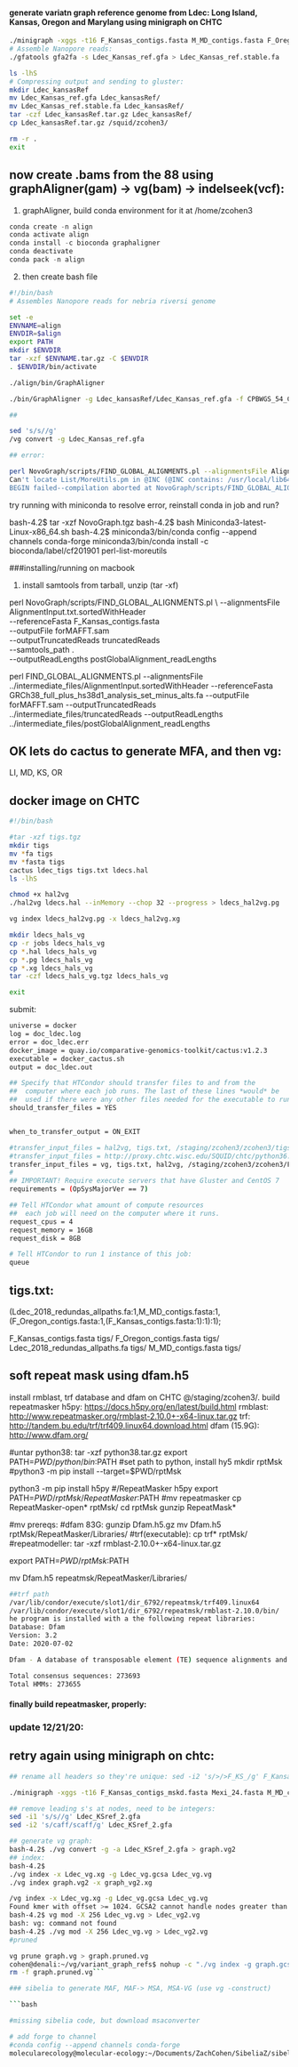 #### generate variatn graph reference genome from Ldec: Long Island, Kansas, Oregon and Marylang using minigraph on CHTC

```bash
./minigraph -xggs -t16 F_Kansas_contigs.fasta M_MD_contigs.fasta F_Oregon_contigs.fasta Ldec_2018_redundas_allpaths.fa > Ldec_Kansas_ref.gfa
# Assemble Nanopore reads:
./gfatools gfa2fa -s Ldec_Kansas_ref.gfa > Ldec_Kansas_ref.stable.fa

ls -lhS
# Compressing output and sending to gluster:
mkdir Ldec_kansasRef
mv Ldec_Kansas_ref.gfa Ldec_kansasRef/
mv Ldec_Kansas_ref.stable.fa Ldec_kansasRef/
tar -czf Ldec_kansasRef.tar.gz Ldec_kansasRef/
cp Ldec_kansasRef.tar.gz /squid/zcohen3/

rm -r .
exit

```

## now create .bams from the 88 using graphAligner(gam) -> vg(bam) -> indelseek(vcf): 

1) graphAligner, build conda environment for it at /home/zcohen3
```python
conda create -n align
conda activate align
conda install -c bioconda graphaligner
conda deactivate
conda pack -n align
```
2) then create bash file
```bash
#!/bin/bash
# Assembles Nanopore reads for nebria riversi genome

set -e
ENVNAME=align
ENVDIR=$align
export PATH
mkdir $ENVDIR
tar -xzf $ENVNAME.tar.gz -C $ENVDIR
. $ENVDIR/bin/activate

./align/bin/GraphAligner 

./bin/GraphAligner -g Ldec_kansasRef/Ldec_Kansas_ref.gfa -f CPBWGS_54_CTGAAGCT-TAATCTTA_L006_R1_001.fastq.gz CPBWGS_54_CTGAAGCT-TAATCTTA_L006_R2_001.fastq.gz -a 54.gam --seeds-minimizer-density 5 --all-alignments -b 1

##

sed 's/s//g'
/vg convert -g Ldec_Kansas_ref.gfa

## error:

perl NovoGraph/scripts/FIND_GLOBAL_ALIGNMENTS.pl --alignmentsFile AlignmentInput.txt.sortedWithHeader --referenceFasta F_Kansas_contigs.fasta --outputFile forMAFFT.sam --outputTruncatedReads truncatedReads --outputReadLenghts postGlobalAlignment_readLengths
Can't locate List/MoreUtils.pm in @INC (@INC contains: /usr/local/lib64/perl5 /usr/local/share/perl5 /usr/lib64/perl5/vendor_perl /usr/share/perl5/vendor_perl /usr/lib64/perl5 /usr/share/perl5 .) at NovoGraph/scripts/FIND_GLOBAL_ALIGNMENTS.pl line 11.
BEGIN failed--compilation aborted at NovoGraph/scripts/FIND_GLOBAL_ALIGNMENTS.pl line 11.
```
  
try running with miniconda to resolve error, reinstall conda in job and run?

bash-4.2$ tar -xzf NovoGraph.tgz 
bash-4.2$ bash Miniconda3-latest-Linux-x86_64.sh 
bash-4.2$ miniconda3/bin/conda config --append channels conda-forge
miniconda3/bin/conda install -c bioconda/label/cf201901 perl-list-moreutils

###installing/running on macbook

1) install samtools from tarball, unzip (tar -xf) 

perl NovoGraph/scripts/FIND_GLOBAL_ALIGNMENTS.pl \ 
                              --alignmentsFile AlignmentInput.txt.sortedWithHeader \
                              --referenceFasta F_Kansas_contigs.fasta \
                              --outputFile forMAFFT.sam \
                              --outputTruncatedReads truncatedReads \
                              --samtools_path . \
                              --outputReadLengths postGlobalAlignment_readLengths

perl FIND_GLOBAL_ALIGNMENTS.pl --alignmentsFile ../intermediate_files/AlignmentInput.sortedWithHeader 
                               --referenceFasta GRCh38_full_plus_hs38d1_analysis_set_minus_alts.fa 
                               --outputFile forMAFFT.sam 
                               --outputTruncatedReads ../intermediate_files/truncatedReads 
                               --outputReadLengths ../intermediate_files/postGlobalAlignment_readLengths


## OK lets do cactus to generate MFA, and then vg:

LI, MD, KS, OR

## docker image on CHTC

```bash
#!/bin/bash

#tar -xzf tigs.tgz
mkdir tigs
mv *fa tigs
mv *fasta tigs
cactus ldec_tigs tigs.txt ldecs.hal
ls -lhS

chmod +x hal2vg
./hal2vg ldecs.hal --inMemory --chop 32 --progress > ldecs_hal2vg.pg

vg index ldecs_hal2vg.pg -x ldecs_hal2vg.xg

mkdir ldecs_hals_vg
cp -r jobs ldecs_hals_vg
cp *.hal ldecs_hals_vg
cp *.pg ldecs_hals_vg
cp *.xg ldecs_hals_vg
tar -czf ldecs_hals_vg.tgz ldecs_hals_vg

exit
```
submit:
```bash
universe = docker
log = doc_ldec.log
error = doc_ldec.err
docker_image = quay.io/comparative-genomics-toolkit/cactus:v1.2.3
executable = docker_cactus.sh
output = doc_ldec.out

## Specify that HTCondor should transfer files to and from the
##  computer where each job runs. The last of these lines *would* be
##  used if there were any other files needed for the executable to run.
should_transfer_files = YES


when_to_transfer_output = ON_EXIT

#transfer_input_files = hal2vg, tigs.txt, /staging/zcohen3/zcohen3/tigs.tgz
#transfer_input_files = http://proxy.chtc.wisc.edu/SQUID/chtc/python36.tar.gz,  Miniconda3-latest-Linux-x86_64.sh, AlignmentInput.txt.sortedWithHeader, sam2fasta.py, vg, mafft, /staging/zcohen3/zcohen3/F_Kansas_contigs.fasta, /staging/zcohen3/MmdForFLI_contigs.fa, /staging/zcohen3/allContigs_unsorted.bam, samtools, NovoGraph.tgz
transfer_input_files = vg, tigs.txt, hal2vg, /staging/zcohen3/zcohen3/F_Kansas_contigs.fasta, /staging/zcohen3/zcohen3/F_Oregon_contigs.fasta, /staging/zcohen3/zcohen3/Ldec_2018_redundas_allpaths.fa, /staging/zcohen3/zcohen3/M_MD_contigs.fasta
#
## IMPORTANT! Require execute servers that have Gluster and CentOS 7
requirements = (OpSysMajorVer == 7)

## Tell HTCondor what amount of compute resources
##  each job will need on the computer where it runs.
request_cpus = 4
request_memory = 16GB
request_disk = 8GB

# Tell HTCondor to run 1 instance of this job:
queue
```
## tigs.txt:
(Ldec_2018_redundas_allpaths.fa:1,M_MD_contigs.fasta:1,(F_Oregon_contigs.fasta:1,(F_Kansas_contigs.fasta:1):1):1);

F_Kansas_contigs.fasta tigs/
F_Oregon_contigs.fasta tigs/
Ldec_2018_redundas_allpaths.fa tigs/
M_MD_contigs.fasta tigs/


## soft repeat mask using dfam.h5
install rmblast, trf database and dfam on CHTC @/staging/zcohen3/. build repeatmasker
h5py: https://docs.h5py.org/en/latest/build.html
rmblast: http://www.repeatmasker.org/rmblast-2.10.0+-x64-linux.tar.gz
trf: http://tandem.bu.edu/trf/trf409.linux64.download.html
dfam (15.9G): http://www.dfam.org/

#untar python38:
tar -xzf python38.tar.gz
export PATH=$PWD/python/bin:$PATH
#set path to python, install hy5
mkdir rptMsk
#python3 -m pip install --target=$PWD/rptMsk

python3 -m pip install h5py
#/RepeatMasker h5py
export PATH=$PWD/rptMsk/RepeatMasker:$PATH
#mv repeatmasker
cp RepeatMasker-open* rptMsk/
cd rptMsk
gunzip RepeatMask*

#mv prereqs:
#dfam 83G:
gunzip Dfam.h5.gz 
mv Dfam.h5 rptMsk/RepeatMasker/Libraries/
#trf(executable): 
cp trf* rptMsk/
#repeatmodeller:
tar -xzf rmblast-2.10.0+-x64-linux.tar.gz 

export PATH=$PWD/rptMsk:$PATH

mv Dfam.h5 repeatmsk/RepeatMasker/Libraries/

```bash
##trf path
/var/lib/condor/execute/slot1/dir_6792/repeatmsk/trf409.linux64
/var/lib/condor/execute/slot1/dir_6792/repeatmsk/rmblast-2.10.0/bin/
he program is installed with a the following repeat libraries:
Database: Dfam
Version: 3.2
Date: 2020-07-02

Dfam - A database of transposable element (TE) sequence alignments and HMMs.

Total consensus sequences: 273693
Total HMMs: 273655
```

#### finally build repeatmasker, properly:

### update 12/21/20:

## retry again using minigraph on chtc:
```bash
## rename all headers so they're unique: sed -i2 's/>/>F_KS_/g' F_Kansas_contigs_msked.fasta (ex)

./minigraph -xggs -t16 F_Kansas_contigs_mskd.fasta Mexi_24.fasta M_MD_contigs_mskd.fasta F_Oregon_contigs_mskd.fasta Ldec_2018_redundas_allpaths_mskd.fasta > Ldec_KSref_2.gfa

## remove leading s's at nodes, need to be integers:
sed -i1 's/s//g' Ldec_KSref_2.gfa 
sed -i2 's/caff/scaff/g' Ldec_KSref_2.gfa

## generate vg graph:
bash-4.2$ ./vg convert -g -a Ldec_KSref_2.gfa > graph.vg2
## index:
bash-4.2$ 
./vg index -x Ldec_vg.xg -g Ldec_vg.gcsa Ldec_vg.vg
./vg index graph.vg2 -x graph_vg2.xg

/vg index -x Ldec_vg.xg -g Ldec_vg.gcsa Ldec_vg.vg
Found kmer with offset >= 1024. GCSA2 cannot handle nodes greater than 1024 bases long. To enable indexing, modify your graph using `vg mod -X 256 x.vg >y.vg`. CTGAAAAAAATCGTCA	939878:1024939878:1040
bash-4.2$ vg mod -X 256 Ldec_vg.vg > Ldec_vg2.vg
bash: vg: command not found
bash-4.2$ ./vg mod -X 256 Ldec_vg.vg > Ldec_vg2.vg
#pruned 

vg prune graph.vg > graph.pruned.vg
cohen@denali:~/vg/variant_graph_refs$ nohup -c "./vg index -g graph.gcsa graph.pruned.vg -b /data2/tmp/ -p" &
rm -f graph.pruned.vg```

### sibelia to generate MAF, MAF-> MSA, MSA-VG (use vg -construct)

```bash

#missing sibelia code, but download msaconverter

# add forge to channel
#conda config --append channels conda-forge
molecularecology@molecular-ecology:~/Documents/ZachCohen/SibeliaZ/sibeliaz_out$ ./miniconda/bin/conda install msaconverter
